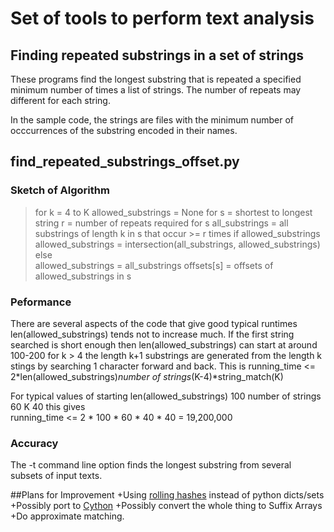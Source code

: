 # Set of tools to perform text analysis

## Finding repeated substrings in a set of strings
These programs find the longest substring that is repeated a specified minimum number of times a 
list of  strings. The number of repeats may different for each string.

In the sample code, the strings are files with the minimum number of occcurrences of the substring 
encoded in their names.

## find_repeated_substrings_offset.py    
### Sketch of Algorithm
>    for k = 4 to K
>        allowed_substrings = None
>        for s = shortest to longest string
>            r = number of repeats required for s
>            all_substrings = all substrings of length k in s that occur >= r times
>            if allowed_substrings
>                allowed_substrings = intersection(all_substrings, allowed_substrings)
>            else    
>                allowed_substrings = all_substrings
>            offsets[s] = offsets of allowed_substrings in s

### Peformance
There are several aspects of the code that give good typical runtimes
len(allowed_substrings) tends not to increase much. If the first string searched is short enough 
        then len(allowed_substrings) can start at around 100-200
for k > 4 the length k+1 substrings are generated from the length k stings by searching 1
        character forward and back. This is 
        running_time <= 2*len(allowed_substrings)*number of strings*(K-4)*string_match(K)

For typical values of 
       starting len(allowed_substrings) 100
       number of strings 60
       K 40
this gives       
       running_time <= 2 * 100 * 60 * 40 * 40 = 19,200,000 

### Accuracy
The -t command line option finds the longest substring from several subsets of input texts. 
       
##Plans for Improvement
+Using [rolling hashes](https://github.com/lemire/rollinghashjava) instead of python dicts/sets
+Possibly port to [Cython](http://cython.org/)
+Possibly convert the whole thing to Suffix Arrays
+Do approximate matching.